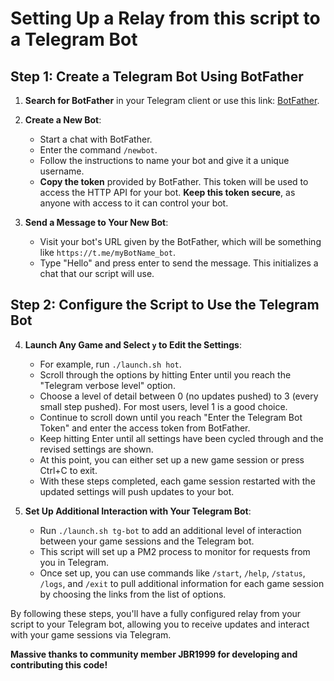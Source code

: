 # Setting Up a Relay from this script to a Telegram Bot

## Step 1: Create a Telegram Bot Using BotFather

1. **Search for BotFather** in your Telegram client or use this link: [BotFather](https://t.me/botfather).

2. **Create a New Bot**:
   - Start a chat with BotFather.
   - Enter the command `/newbot`.
   - Follow the instructions to name your bot and give it a unique username.
   - **Copy the token** provided by BotFather. This token will be used to access the HTTP API for your bot. **Keep this token secure**, as anyone with access to it can control your bot.

3. **Send a Message to Your New Bot**:
   - Visit your bot's URL given by the BotFather, which will be something like `https://t.me/myBotName_bot`.
   - Type "Hello" and press enter to send the message. This initializes a chat that our script will use.

## Step 2: Configure the Script to Use the Telegram Bot

4. **Launch Any Game and Select `y` to Edit the Settings**:
   - For example, run `./launch.sh hot`.
   - Scroll through the options by hitting Enter until you reach the "Telegram verbose level" option.
   - Choose a level of detail between 0 (no updates pushed) to 3 (every small step pushed). For most users, level 1 is a good choice.
   - Continue to scroll down until you reach "Enter the Telegram Bot Token" and enter the access token from BotFather.
   - Keep hitting Enter until all settings have been cycled through and the revised settings are shown.
   - At this point, you can either set up a new game session or press Ctrl+C to exit.
   - With these steps completed, each game session restarted with the updated settings will push updates to your bot.

5. **Set Up Additional Interaction with Your Telegram Bot**:
   - Run `./launch.sh tg-bot` to add an additional level of interaction between your game sessions and the Telegram bot.
   - This script will set up a PM2 process to monitor for requests from you in Telegram.
   - Once set up, you can use commands like `/start`, `/help`, `/status`, `/logs`, and `/exit` to pull additional information for each game session by choosing the links from the list of options.

By following these steps, you'll have a fully configured relay from your script to your Telegram bot, allowing you to receive updates and interact with your game sessions via Telegram.

**Massive thanks to community member JBR1999 for developing and contributing this code!**

